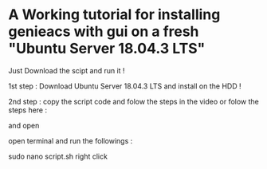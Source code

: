 # A Working tutorial for installing genieacs with gui on a fresh "Ubuntu Server 18.04.3 LTS"

Just Download the scipt and run it !

1st step :
Download Ubuntu Server 18.04.3 LTS and install on the HDD !

2nd step :
copy the script code and folow the steps in the video or folow the steps here :

and open 

open terminal and run the followings :

sudo nano script.sh
right click 

